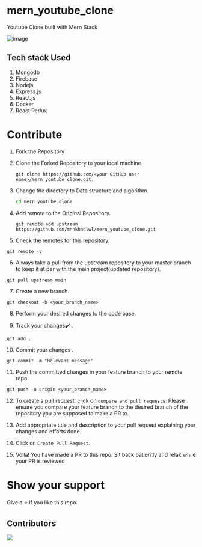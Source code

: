 # mern_youtube_clone
Youtube Clone built with Mern Stack

![image](https://user-images.githubusercontent.com/75252077/215504244-3c88e023-4749-4366-99f5-b50575440c94.png)


## Tech stack Used

1. Mongodb
2. Firebase
3. Nodejs
4. Express.js
5. React.js
6. Docker
7. React Redux

# Contribute

1. Fork the Repository

2. Clone the Forked Repository to your local machine.
	```
	git clone https://github.com/<your GitHub user name>/mern_youtube_clone.git.
	```

3. Change the directory to Data structure and algorithm.
	```bash
	cd mern_youtube_clone
	```

4. Add remote to the Original Repository.
	```
	git remote add upstream https://github.com/mnnkhndlwl/mern_youtube_clone.git
	```

5. Check the remotes for this repository.
```
git remote -v
```

6. Always take a pull from the upstream repository to your master branch to keep it at par with the main project(updated repository).

```
git pull upstream main
```

7. Create a new branch.

```
git checkout -b <your_branch_name>
```

8. Perform your desired changes to the code base.


9. Track your changes:heavy_check_mark: .

```
git add . 
```

10. Commit your changes .

```
git commit -m "Relevant message"
```

11. Push the committed changes in your feature branch to your remote repo.
```
git push -u origin <your_branch_name>
```

12. To create a pull request, click on `compare and pull requests`. Please ensure you compare your feature branch to the desired branch of the repository you are supposed to make a PR to.


13. Add appropriate title and description to your pull request explaining your changes and efforts done.


14. Click on `Create Pull Request`.


15. Voila! You have made a PR to this repo. Sit back patiently and relax while your PR is reviewed


# Show your support

Give a ⭐ if you like this repo.

## Contributors
<a href="https://github.com/mnnkhndlwl/mern_youtube_clone/graphs/contributors">
  <img src="https://contrib.rocks/image?repo=mnnkhndlwl/mern_youtube_clone" />
</a>


